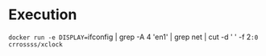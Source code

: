# Execution

`docker run -e DISPLAY=`ifconfig | grep -A 4 'en1' | grep net | cut -d ' ' -f 2`:0 crrossss/xclock`
